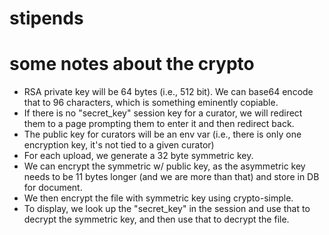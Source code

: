# stipends

# some notes about the crypto


- RSA private key will be 64 bytes (i.e., 512 bit). We can base64 encode that to 96 characters, which is something eminently copiable.
- If there is no "secret_key" session key for a curator, we will redirect them to a page prompting them to enter it and then redirect back.
- The public key for curators will be an env var (i.e., there is only one encryption key, it's not tied to a given curator)
- For each upload, we generate a 32 byte symmetric key.
- We can encrypt the symmetric w/ public key, as the asymmetric key needs to be 11 bytes longer (and we are more than that) and store in DB for document.
- We then encrypt the file with symmetric key using crypto-simple.
- To display, we look up the "secret_key" in the session and use that to decrypt the symmetric key, and then use that to decrypt the file.

